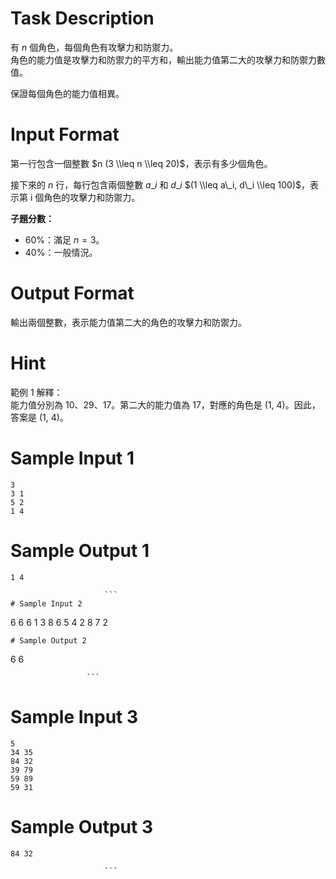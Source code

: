 # Task Description
有 $n$ 個角色，每個角色有攻擊力和防禦力。  
角色的能力值是攻擊力和防禦力的平方和，輸出能力值第二大的攻擊力和防禦力數值。

保證每個角色的能力值相異。
# Input Format
第一行包含一個整數 $n (3 \\leq n \\leq 20)$，表示有多少個角色。

接下來的 $n$ 行，每行包含兩個整數 $a\_i$ 和 $d\_i$ $(1 \\leq a\_i, d\_i \\leq 100)$，表示第 i 個角色的攻擊力和防禦力。

**子題分數：**

* 60%：滿足 $n = 3$。
* 40%：一般情況。
# Output Format
輸出兩個整數，表示能力值第二大的角色的攻擊力和防禦力。
# Hint
範例 1 解釋：  
能力值分別為 10、29、17。第二大的能力值為 17，對應的角色是 (1, 4)。因此，答案是 (1, 4)。
# Sample Input 1
```
3
3 1
5 2
1 4
```
# Sample Output 1
```
1 4

                     ```
# Sample Input 2
```
6
6 6
1 3
8 6
5 4
2 8
7 2
```
# Sample Output 2
```
6 6

                     ```
# Sample Input 3
```
5
34 35
84 32
39 79
59 89
59 31
```
# Sample Output 3
```
84 32

                     ```

